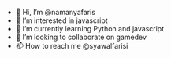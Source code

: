 - 👋 Hi, I’m @namanyafaris
- 👀 I’m interested in javascript
- 🌱 I’m currently learning Python and javascript
- 💞️ I’m looking to collaborate on gamedev
- 📫 How to reach me @syawalfarisi

<!---
namanyafaris/namanyafaris is a ✨ special ✨ repository because its `README.md` (this file) appears on your GitHub profile.
You can click the Preview link to take a look at your changes.
--->
